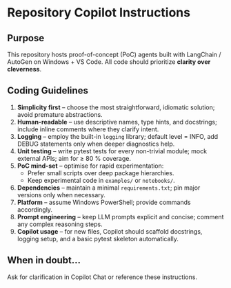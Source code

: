 # Repository Copilot Instructions

## Purpose
This repository hosts proof-of-concept (PoC) agents built with LangChain / AutoGen on Windows + VS Code. All code should prioritize **clarity over cleverness**.

## Coding Guidelines
1. **Simplicity first** – choose the most straightforward, idiomatic solution; avoid premature abstractions.
2. **Human-readable** – use descriptive names, type hints, and docstrings; include inline comments where they clarify intent.
3. **Logging** – employ the built-in `logging` library; default level = INFO, add DEBUG statements only when deeper diagnostics help.
4. **Unit testing** – write pytest tests for every non-trivial module; mock external APIs; aim for ≥ 80 % coverage.
5. **PoC mind-set** – optimise for rapid experimentation:
   * Prefer small scripts over deep package hierarchies.
   * Keep experimental code in `examples/` or `notebooks/`.
6. **Dependencies** – maintain a minimal `requirements.txt`; pin major versions only when necessary.
7. **Platform** – assume Windows PowerShell; provide commands accordingly.
8. **Prompt engineering** – keep LLM prompts explicit and concise; comment any complex reasoning steps.
9. **Copilot usage** – for new files, Copilot should scaffold docstrings, logging setup, and a basic pytest skeleton automatically.

## When in doubt…
Ask for clarification in Copilot Chat or reference these instructions.
